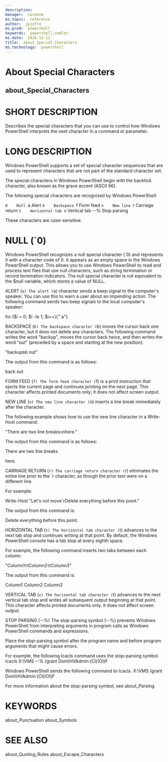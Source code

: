 ```yaml
---
description:  
manager:  carmonm
ms.topic:  reference
author:  jpjofre
ms.prod:  powershell
keywords:  powershell,cmdlet
ms.date:  2016-12-12
title:  about_Special_Characters
ms.technology:  powershell
---
```


# About Special Characters
## about_Special_Characters


# SHORT DESCRIPTION

Describes the special characters that you can use to control how
Windows PowerShell interprets the next character in a command or parameter.

# LONG DESCRIPTION

Windows PowerShell supports a set of special character sequences that
are used to represent characters that are not part of the standard
character set.

The special characters in Windows PowerShell begin with the backtick
character, also known as the grave accent (ASCII 96).

The following special characters are recognized by Windows PowerShell:

`0    Null
`a    Alert
`b    Backspace
`f    Form feed
`n    New line
`r    Carriage return
`t    Horizontal tab
`v    Vertical tab
--%   Stop parsing

These characters are case-sensitive.

# NULL (`0)

Windows PowerShell recognizes a null special character (`0) and represents
it with a character code of 0. It appears as an empty space in the
Windows PowerShell output. This allows you to use Windows PowerShell to
read and process text files that use null characters, such as string
termination or record termination indicators. The null special character
is not equivalent to the $null variable, which stores a value of NULL.

ALERT (`a)
The alert (`a) character sends a beep signal to the computer's speaker.
You can use this to warn a user about an impending action. The following
command sends two beep signals to the local computer's speaker:

for ($i = 0; $i -le 1; $i++){"`a"}

BACKSPACE (`b)
The backspace character (`b) moves the cursor back one character, but it
does not delete any characters. The following command writes the word
"backup", moves the cursor back twice, and then writes the word "out"
(preceded by a space and starting at the new position):

"backup`b`b out"

The output from this command is as follows:

back out

FORM FEED (`f)
The form feed character (`f) is a print instruction that ejects the
current page and continues printing on the next page. This character
affects printed documents only; it does not affect screen output.

NEW LINE (`n)
The new line character (`n) inserts a line break immediately after the
character.

The following example shows how to use the new line character in a
Write-Host command:

"There are two line breaks`n`nhere."

The output from this command is as follows:

There are two line breaks

here.

CARRIAGE RETURN (`r)
The carriage return character (`r) eliminates the entire line prior
to the `r character, as though the prior text were on a different line.

For example:

Write-Host "Let's not move`rDelete everything before this point."

The output from this command is:

Delete everything before this point.

HORIZONTAL TAB (`t)
The horizontal tab character (`t) advances to the next tab stop and
continues writing at that point. By default, the Windows PowerShell
console has a tab stop at every eighth space.

For example, the following command inserts two tabs between each
column.

"Column1`t`tColumn2`t`tColumn3"

The output from this command is:

Column1         Column2         Column3

VERTICAL TAB (`v)
The horizontal tab character (`t) advances to the next vertical tab stop
and writes all subsequent output beginning at that point. This character
affects printed documents only. It does not affect screen output.

STOP PARSING  (--%)
The stop-parsing symbol (--%) prevents Windows PowerShell from
interpreting arguments in program calls as Windows PowerShell
commands and expressions.

Place the stop-parsing symbol after the program name and before
program arguments that might cause errors.

For example, the following Icacls command uses the stop-parsing
symbol.
icacls X:\VMS --% /grant Dom\HVAdmin:(CI)(OI)F

Windows PowerShell sends the following command to Icacls.
X:\VMS /grant Dom\HVAdmin:(CI)(OI)F

For more information about the stop-parsing symbol, see
about_Parsing.

# KEYWORDS

about_Punctuation
about_Symbols

# SEE ALSO

about_Quoting_Rules
about_Escape_Characters

